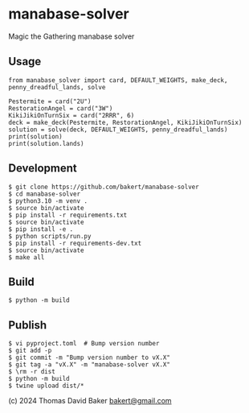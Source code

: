 # manabase-solver

Magic the Gathering manabase solver

## Usage

    from manabase_solver import card, DEFAULT_WEIGHTS, make_deck, penny_dreadful_lands, solve

    Pestermite = card("2U")
    RestorationAngel = card("3W")
    KikiJikiOnTurnSix = card("2RRR", 6)
    deck = make_deck(Pestermite, RestorationAngel, KikiJikiOnTurnSix)
    solution = solve(deck, DEFAULT_WEIGHTS, penny_dreadful_lands)
    print(solution)
    print(solution.lands)

## Development

    $ git clone https://github.com/bakert/manabase-solver
    $ cd manabase-solver
    $ python3.10 -m venv .
    $ source bin/activate
    $ pip install -r requirements.txt
    $ source bin/activate
    $ pip install -e .
    $ python scripts/run.py
    $ pip install -r requirements-dev.txt
    $ source bin/activate
    $ make all

## Build

    $ python -m build

## Publish

    $ vi pyproject.toml  # Bump version number
    $ git add -p
    $ git commit -m "Bump version number to vX.X"
    $ git tag -a "vX.X" -m "manabase-solver vX.X"
    $ \rm -r dist
    $ python -m build
    $ twine upload dist/*

(c) 2024 Thomas David Baker <bakert@gmail.com>
